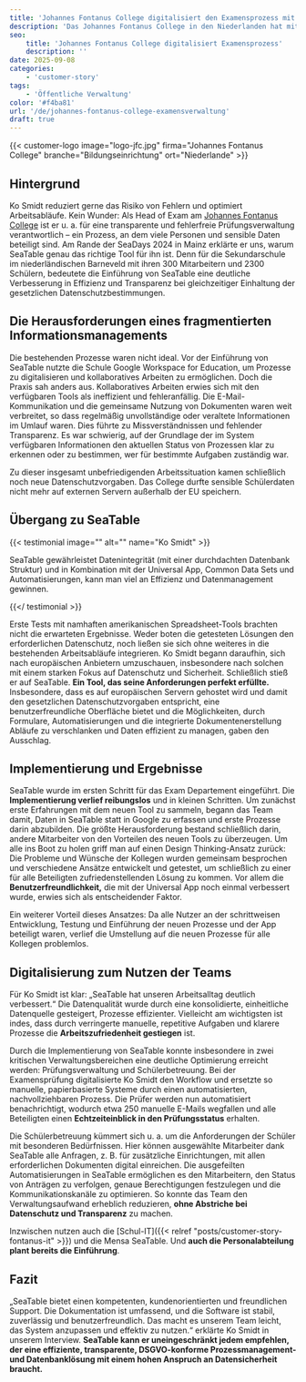 ```yaml
---
title: 'Johannes Fontanus College digitalisiert den Examensprozess mit SeaTable'
description: 'Das Johannes Fontanus College in den Niederlanden hat mit SeaTable seine Examensverwaltung erfolgreich digitalisiert – und die staatlichen Datenschutzvorgaben erfüllt. Ko Smidt, Head of Exam, hat uns von ihrem Weg zu SeaTable und seinen Erfahrungen erzählt.'
seo:
    title: 'Johannes Fontanus College digitalisiert Examensprozess'
    description: ''
date: 2025-09-08
categories:
    - 'customer-story'
tags:
    - 'Öffentliche Verwaltung'
color: '#f4ba81'
url: '/de/johannes-fontanus-college-examensverwaltung'
draft: true
---
```


{{< customer-logo image="logo-jfc.jpg" firma="Johannes Fontanus College" branche="Bildungseinrichtung" ort="Niederlande" >}}

## Hintergrund
Ko Smidt reduziert gerne das Risiko von Fehlern und optimiert Arbeitsabläufe. Kein Wunder: Als Head of Exam am [Johannes Fontanus College](https://www.jfc.nl/) ist er u. a. für eine transparente und fehlerfreie Prüfungsverwaltung verantwortlich – ein Prozess, an dem viele Personen und sensible Daten beteiligt sind. Am Rande der SeaDays 2024 in Mainz erklärte er uns, warum SeaTable genau das richtige Tool für ihn ist. Denn für die Sekundarschule im niederländischen Barneveld mit ihren 300 Mitarbeitern und 2300 Schülern, bedeutete die Einführung von SeaTable eine deutliche Verbesserung in Effizienz und Transparenz bei gleichzeitiger Einhaltung der gesetzlichen Datenschutzbestimmungen.

## Die Herausforderungen eines fragmentierten Informationsmanagements
Die bestehenden Prozesse waren nicht ideal. Vor der Einführung von SeaTable nutzte die Schule Google Workspace for Education, um Prozesse zu digitalisieren und kollaboratives Arbeiten zu ermöglichen. Doch die Praxis sah anders aus. Kollaboratives Arbeiten erwies sich mit den verfügbaren Tools als ineffizient und fehleranfällig. Die E-Mail-Kommunikation und die gemeinsame Nutzung von Dokumenten waren weit verbreitet, so dass regelmäßig unvollständige oder veraltete Informationen im Umlauf waren. Dies führte zu Missverständnissen und fehlender Transparenz. Es war schwierig, auf der Grundlage der im System verfügbaren Informationen den aktuellen Status von Prozessen klar zu erkennen oder zu bestimmen, wer für bestimmte Aufgaben zuständig war.

Zu dieser insgesamt unbefriedigenden Arbeitssituation kamen schließlich noch neue Datenschutzvorgaben. Das College durfte sensible Schülerdaten nicht mehr auf externen Servern außerhalb der EU speichern. 

## Übergang zu SeaTable

{{< testimonial image="" alt="" name="Ko Smidt" >}}

SeaTable gewährleistet Datenintegrität (mit einer durchdachten Datenbank Struktur) und in Kombination mit der Universal App, Common Data Sets und Automatisierungen, kann man viel an Effizienz und Datenmanagement gewinnen.

{{</ testimonial >}}

Erste Tests mit namhaften amerikanischen Spreadsheet-Tools brachten nicht die erwarteten Ergebnisse. Weder boten die getesteten Lösungen den erforderlichen Datenschutz, noch ließen sie sich ohne weiteres in die bestehenden Arbeitsabläufe integrieren. Ko Smidt begann daraufhin, sich nach europäischen Anbietern umzuschauen, insbesondere nach solchen mit einem starken Fokus auf Datenschutz und Sicherheit. Schließlich stieß er auf SeaTable. **Ein Tool, das seine Anforderungen perfekt erfüllte.** Insbesondere, dass es auf europäischen Servern gehostet wird und damit den gesetzlichen Datenschutzvorgaben entspricht, eine benutzerfreundliche Oberfläche bietet und die Möglichkeiten, durch Formulare, Automatisierungen und die integrierte Dokumentenerstellung Abläufe zu verschlanken und Daten effizient zu managen, gaben den Ausschlag. 

## Implementierung und Ergebnisse
SeaTable wurde im ersten Schritt für das Exam Departement eingeführt. Die **Implementierung verlief reibungslos** und in kleinen Schritten. Um zunächst erste Erfahrungen mit dem neuen Tool zu sammeln, begann das Team damit, Daten in SeaTable statt in Google zu erfassen und erste Prozesse darin abzubilden. Die größte Herausforderung bestand schließlich darin, andere Mitarbeiter von den Vorteilen des neuen Tools zu überzeugen. Um alle ins Boot zu holen griff man auf einen  Design Thinking-Ansatz zurück: Die Probleme und Wünsche der Kollegen wurden gemeinsam besprochen und verschiedene Ansätze entwickelt und getestet, um schließlich zu einer für alle Beteiligten zufriedenstellenden Lösung zu kommen. Vor allem die **Benutzerfreundlichkeit,** die mit der Universal App noch einmal verbessert wurde, erwies sich als entscheidender Faktor.

Ein weiterer Vorteil dieses Ansatzes: Da alle Nutzer an der schrittweisen Entwicklung, Testung und Einführung der neuen Prozesse und der App beteiligt waren, verlief die Umstellung auf die neuen Prozesse für alle Kollegen problemlos.

## Digitalisierung zum Nutzen der Teams
Für Ko Smidt ist klar: „SeaTable hat unseren Arbeitsalltag deutlich verbessert.“ Die Datenqualität wurde durch eine konsolidierte, einheitliche Datenquelle gesteigert, Prozesse effizienter. Vielleicht am wichtigsten ist indes, dass durch verringerte manuelle, repetitive Aufgaben und klarere Prozesse die **Arbeitszufriedenheit gestiegen** ist. 

Durch die Implementierung von SeaTable konnte insbesondere in zwei kritischen Verwaltungsbereichen eine deutliche Optimierung erreicht werden: Prüfungsverwaltung und Schülerbetreuung. Bei der Examensprüfung digitalisierte Ko Smidt den Workflow und ersetzte so manuelle, papierbasierte Systeme durch einen automatisierten, nachvollziehbaren Prozess. Die Prüfer werden nun automatisiert benachrichtigt, wodurch etwa 250 manuelle E-Mails wegfallen und alle Beteiligten einen **Echtzeiteinblick in den Prüfungsstatus** erhalten.

Die Schülerbetreuung kümmert sich u. a. um die Anforderungen der Schüler mit besonderen Bedürfnissen. Hier können ausgewählte Mitarbeiter dank SeaTable alle Anfragen, z. B. für zusätzliche Einrichtungen, mit allen erforderlichen Dokumenten digital einreichen. Die ausgefeilten Automatisierungen in SeaTable ermöglichen es den Mitarbeitern, den Status von Anträgen zu verfolgen, genaue Berechtigungen festzulegen und die Kommunikationskanäle zu optimieren. So konnte das Team den Verwaltungsaufwand erheblich reduzieren, **ohne Abstriche bei Datenschutz und Transparenz** zu machen.

Inzwischen nutzen auch die [Schul-IT]({{< relref "posts/customer-story-fontanus-it" >}}) und die Mensa SeaTable. Und **auch die Personalabteilung plant bereits die Einführung**.

## Fazit
„SeaTable bietet einen kompetenten, kundenorientierten und freundlichen Support. Die Dokumentation ist umfassend, und die Software ist stabil, zuverlässig und benutzerfreundlich. Das macht es unserem Team leicht, das System anzupassen und effektiv zu nutzen.“ erklärte Ko Smidt in unserem Interview. **SeaTable kann er uneingeschränkt jedem empfehlen, der eine effiziente, transparente, DSGVO-konforme Prozessmanagement- und Datenbanklösung mit einem hohen Anspruch an Datensicherheit braucht.**